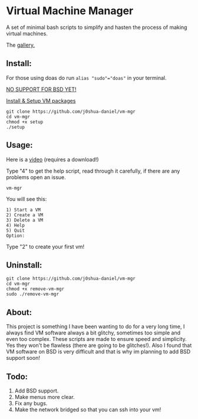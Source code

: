 # Virtual Machine Manager
A set of minimal bash scripts to simplify and hasten the process of making virtual machines. 

The [gallery.](https://github.com/j0shua-daniel/vm-mgr/blob/main/gallery.md)

## Install:

For those using doas do run `alias "sudo"="doas"` in your terminal. 


[NO SUPPORT FOR BSD YET!](https://github.com/j0shua-daniel/vm-mgr/blob/main/bsd.md)

[Install & Setup VM packages](https://github.com/j0shua-daniel/vm-mgr/blob/main/INSTALL.md)


```
git clone https://github.com/j0shua-daniel/vm-mgr
cd vm-mgr
chmod +x setup
./setup
```

## Usage:
Here is a [video](https://github.com/j0shua-daniel/images/blob/main/2024-12-28%2008-37-41.mp4) (requires a download!)

Type "4" to get the help script, read through it carefully, if there are any problems open an issue.

```
vm-mgr
```
You will see this: 
```
1) Start a VM
2) Create a VM
3) Delete a VM
4) Help
5) Quit
Option:
```
Type "2" to create your first vm!
## Uninstall:
```
git clone https://github.com/j0shua-daniel/vm-mgr
cd vm-mgr
chmod +x remove-vm-mgr
sudo ./remove-vm-mgr
```
## About:
This project is something I have been wanting to do for a very long time, I always find VM software always a bit glitchy, sometimes too simple and even too complex. These scripts are made to ensure speed and simplicity. Yes they won't be flawless (there are going to be glitches!). Also I found that VM software on BSD is very difficult and that is why im planning to add BSD support soon! 

## Todo:
1. Add BSD support.
2. Make menus more clear.
3. Fix any bugs.
4. Make the network bridged so that you can ssh into your vm!
